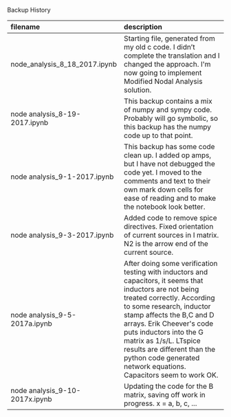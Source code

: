 Backup History

| filename | description |
|:---------|:------------|
| node_analysis_8_18_2017.ipynb | Starting file, generated from my old c code.  I didn’t complete the translation and I changed the  approach.  I'm now going to implement Modified Nodal Analysis solution. | 
| node analysis_8-19-2017.ipynb | This backup contains a mix of numpy and sympy code.  Probably will go symbolic, so this backup has the numpy code up to that point. | 
| node analysis_9-1-2017.ipynb | This backup has some code clean up.  I added op amps, but I have not debugged the code yet.  I moved to the comments and text to their own mark down cells for ease of reading and to make the notebook look better. |
| node analysis_9-3-2017.ipynb | Added code to remove spice directives.  Fixed orientation of current sources in I matrix.  N2 is the arrow end of the current source. |
| node analysis_9-5-2017a.ipynb | After doing some verification testing with inductors and capacitors, it seems that inductors are not being treated correctly.  According to some research, inductor stamp affects the B,C and D arrays.  Erik Cheever's code puts inductors into the G matrix as 1/s/L.  LTspice results are different than the python code generated network equations.  Capacitors seem to work OK. |
| node analysis_9-10-2017x.ipynb | Updating the code for the B matrix, saving off work in progress. x = a, b, c, ... |
